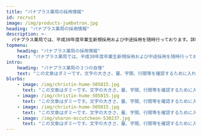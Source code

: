 ```yaml
---
title: "パナプラス薬局の採用情報"
id: recruit
image: /img/products-jumbotron.jpg
heading: "パナプラス薬局の採用情報"
description: >-
  パナプラス薬局では、平成30年度卒業生新規採用および中途採用を随時行っております。詳細は下記募集要項を御覧ください。
topmenu:
    heading: "パナプラス薬局の採用情報"
    text: "パナプラス薬局では、平成30年度卒業生新規採用および中途採用を随時行っております。詳細は下記募集要項を御覧ください。"
intro:
    heading: "パナプラス薬局の３つの自慢"
    text: "この文章はダミーです。文字の大きさ、量、字間、行間等を確認するために入れています。この文章はダミーです。文字の大きさ、量、字間、行間等を確認するために入れています。この文章はダミーです。文字の大きさ、量、字間、行間等を確認するために入れています。この文章はダミーです。文字の大きさ、量、字間、行間等を確認するために入れています。この文章はダミーです。文字の大きさ、量、字間、行間等を確認するために入れ"
blurbs:
    - image: /img/christin-hume-505815.jpg
      text: "この文章はダミーです。文字の大きさ、量、字間、行間等を確認するために入れています。この文章はダミーで"
    - image: /img/christin-hume-505815.jpg
      text: "この文章はダミーです。文字の大きさ、量、字間、行間等を確認するために入れています。この文章はダミーで"
    - image: /img/christin-hume-505815.jpg
      text: "この文章はダミーです。文字の大きさ、量、字間、行間等を確認するために入れています。この文章はダミーで"
    - image: /img/sharon-mccutcheon-530237.jpg
      text: "この文章はダミーです。文字の大きさ、量、字間、行間等を確認するために入れています。この文章はダミーで"
---
```

